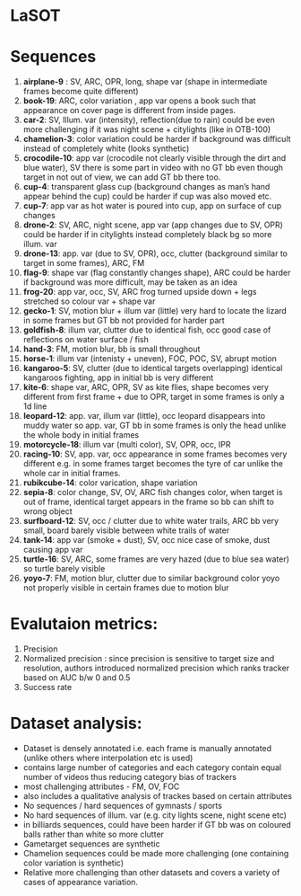 # LaSOT

# Sequences

1. **airplane-9** : SV, ARC, OPR, long, shape var (shape in intermediate frames become quite different)
2. **book-19**: ARC, color variation , app var
opens a book such that appearance on cover page is different from inside pages. 
3. **car-2**: SV, Illum. var (intensity), reflection(due to rain) 
could be even more challenging if it was night scene + citylights (like in OTB-100)
4. **chamelion-3**: color variation 
could be harder if background was difficult instead of completely white (looks synthetic)
5. **crocodile-10**: app var (crocodile not clearly visible through the dirt and blue water), SV 
there is some part in video with no GT bb even though target in not out of view, we can add GT bb there too.
6. **cup-4**: transparent glass cup (background changes as man’s hand appear behind the cup) could be harder if cup was also moved etc.
7. **cup-7**: app var 
as hot water is poured into cup, app on surface of cup changes
8. **drone-2**: SV, ARC, night scene, app var (app changes due to SV, OPR) 
could be harder if in citylights instead completely black bg so more illum. var
9. **drone-13**: app. var (due to SV, OPR), occ, clutter (background similar to target in some frames), ARC, FM
10. **flag-9**: shape var (flag constantly changes shape), ARC 
could be harder if background was more difficult, may be taken as an idea
11. **frog-20**: app var, occ, SV, ARC
frog turned upside down + legs stretched so colour var + shape var
12. **gecko-1**: SV, motion blur + illum var (little)
very hard to locate the lizard in some frames but GT bb not provided for harder part
13. **goldfish-8**: illum var, clutter due to identical fish, occ
good case of reflections on water surface / fish
14. **hand-3**: FM, motion blur,  bb is small throughout
15. **horse-1**: illum var (intenisty + uneven), FOC, POC, SV, abrupt motion
16. **kangaroo-5**: SV, clutter (due to identical targets overlapping) 
identical kangaroos fighting, app in initial bb is very different
17. **kite-6**: shape var, ARC, OPR, SV 
as kite flies, shape becomes very different from first frame + due to OPR, target in some frames is only a 1d line
18. **leopard-12**: app. var, illum var (little), occ 
leopard disappears into muddy water so app. var, GT bb in some frames is only the head unlike the whole body in initial frames
19. **motorcycle-18**: illum var (multi color), SV, OPR, occ, IPR
20. **racing-10**: SV, app. var, occ 
appearance in some frames becomes very different e.g. in some frames target becomes the tyre of car unlike the whole car in initial frames.
21. **rubikcube-14**: color varication, shape variation
22. **sepia-8**: color change, SV, OV, ARC 
fish changes color, when target is out of frame, identical target appears in the frame so bb can shift to wrong object
23. **surfboard-12**: SV, occ / clutter due to white water trails, ARC
bb very small, board barely visible between white trails of water
24. **tank-14**: app var (smoke + dust), SV, occ 
nice case of smoke, dust causing app var
25. **turtle-16**: SV, ARC, some frames are very hazed (due to blue sea water) so turtle barely visible
26. **yoyo-7**: FM, motion blur, clutter due to similar background color
yoyo not properly visible in certain frames due to motion blur

# Evalutaion metrics:

1. Precision
2. Normalized precision : since precision is sensitive to target size and resolution, authors introduced normalized precision which ranks tracker based on AUC b/w 0 and 0.5
3. Success rate

# Dataset analysis:

- Dataset is densely annotated i.e. each frame is manually annotated (unlike others where interpolation etc is used)
- contains large number of categories and each category contain equal number of videos thus reducing category bias of trackers
- most challenging attributes - FM, OV, FOC
- also includes a qualitative analysis of trackes based on certain attributes
- No sequences / hard sequences of gymnasts / sports
- No hard sequences of illum. var (e.g. city lights scene, night scene etc)
- in billiards sequences, could have been harder if GT bb was on coloured balls rather than white so more clutter
- Gametarget sequences are synthetic
- Chamelion sequences could be made more challenging (one containing color variation is synthetic)
- Relative more challenging than other datasets and covers a variety of cases of appearance variation.